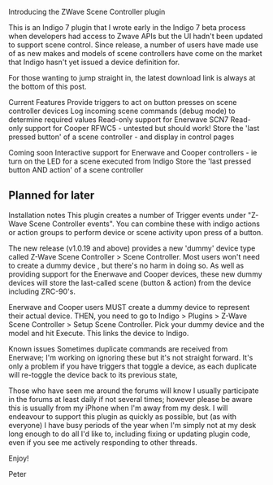 Introducing the ZWave Scene Controller plugin

This is an Indigo 7 plugin that I wrote early in the Indigo 7 beta process when developers had access to Zwave APIs but the UI hadn't been updated to support scene control. Since release, a number of users have made use of as new makes and models of scene controllers have come on the market that Indigo hasn't yet issued a device definition for.

For those wanting to jump straight in, the latest download link is always at the bottom of this post. 

Current Features
Provide triggers to act on button presses on scene controller devices
Log incoming scene commands (debug mode) to determine required values
Read-only support for Enerwave SCN7
Read-only support for Cooper RFWC5 - untested but should work!
Store the 'last pressed button' of a scene controller - and display in control pages

Coming soon
Interactive support for Enerwave and Cooper controllers - ie turn on the LED for a scene executed from Indigo
Store the 'last pressed button AND action' of a scene controller

Planned for later
-

Installation notes
This plugin creates a number of Trigger events under "Z-Wave Scene Controller events". You can combine these with indigo actions or action groups to perform device or scene activity upon press of a button. 

The new release (v1.0.19 and above) provides a new 'dummy' device type called Z-Wave Scene Controller > Scene Controller. Most users won't need to create a dummy device , but there's no harm in doing so. As well as providing support for the Enerwave and Cooper devices, these new dummy devices will store the last-called scene (button & action) from the device including ZRC-90's.

Enerwave and Cooper users MUST create a dummy device to represent their actual device. THEN, you need to go to Indigo > Plugins > Z-Wave Scene Controller > Setup Scene Controller. Pick your dummy device and the model and hit Execute. This links the device to Indigo. 

Known issues
Sometimes duplicate commands are received from Enerwave; I'm working on ignoring these but it's not straight forward. It's only a problem if you have triggers that toggle a device, as each duplicate will re-toggle the device back to its previous state,

Those who have seen me around the forums will know I usually participate in the forums at least daily if not several times; however please be aware this is usually from my iPhone when I'm away from my desk. I will endeavour to support this plugin as quickly as possible, but (as with everyone) I have busy periods of the year when I'm simply not at my desk long enough to do all I'd like to, including fixing or updating plugin code, even if you see me actively responding to other threads. 

Enjoy!

Peter
